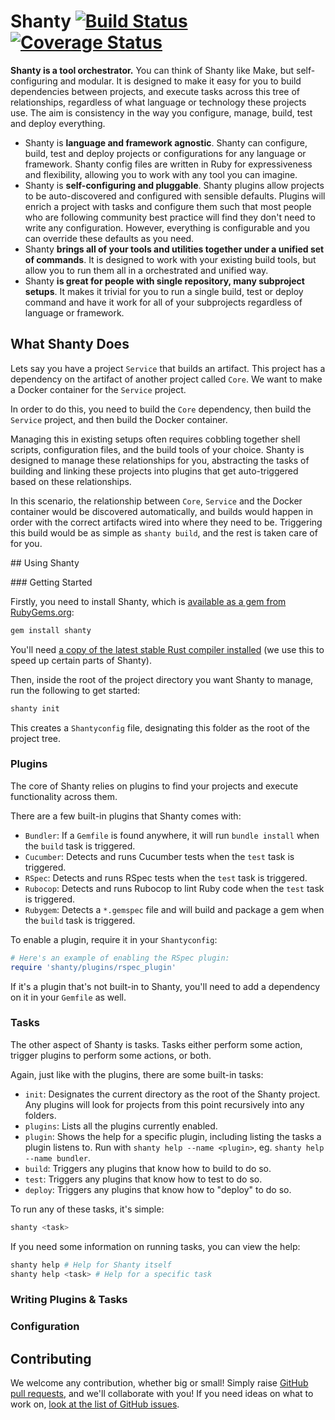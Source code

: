 # Shanty [![Build Status](https://travis-ci.org/shantytown/shanty.svg?branch=master)](https://travis-ci.org/shantytown/shanty) [![Coverage Status](https://coveralls.io/repos/shantytown/shanty/badge.svg?branch=master&service=github)](https://coveralls.io/github/shantytown/shanty?branch=master)

**Shanty is a tool orchestrator.** You can think of Shanty like Make, but self-configuring and modular. It is designed to make it easy for you to build dependencies between projects, and execute tasks across this tree of relationships, regardless of what language or technology these projects use. The aim is consistency in the way you configure, manage, build, test and deploy everything.

* Shanty is **language and framework agnostic**. Shanty can configure, build, test and deploy projects or configurations for any language or framework. Shanty config files are written in Ruby for expressiveness and flexibility, allowing you to work with any tool you can imagine.
* Shanty is **self-configuring and pluggable**. Shanty plugins allow projects to be auto-discovered and configured with sensible defaults. Plugins will enrich a project with tasks and configure them such that most people who are following community best practice will find they don't need to write any configuration. However, everything is configurable and you can override these defaults as you need.
* Shanty **brings all of your tools and utilities together under a unified set of commands**. It is designed to work with your existing build tools, but allow you to run them all in a orchestrated and unified way.
* Shanty **is great for people with single repository, many subproject setups**. It makes it trivial for you to run a single build, test or deploy command and have it work for all of your subprojects regardless of language or framework.

## What Shanty Does

Lets say you have a project `Service` that builds an artifact. This project has a dependency on the artifact of another  project called `Core`. We want to make a Docker container for the `Service` project.

In order to do this, you need to build the `Core` dependency, then build the `Service` project, and then build the Docker container.

Managing this in existing setups often requires cobbling together shell scripts, configuration files, and the build tools of your choice. Shanty is designed to manage these relationships for you, abstracting the tasks of building and linking these projects into plugins that get auto-triggered based on these relationships.

In this scenario, the relationship between `Core`, `Service` and the Docker container would be discovered automatically, and builds would happen in order with the correct artifacts wired into where they need to be. Triggering this build would be as simple as `shanty build`, and the rest is taken care of for you.

## Using Shanty

### Getting Started

Firstly, you need to install Shanty, which is [available as a gem from RubyGems.org](https://rubygems.org/gems/shanty):

```sh
gem install shanty
```

You'll need [a copy of the latest stable Rust compiler installed](https://www.rust-lang.org/) (we use this to speed up certain parts of Shanty).

Then, inside the root of the project directory you want Shanty to manage, run the following to get started:

```sh
shanty init
```

This creates a `Shantyconfig` file, designating this folder as the root of the project tree.

### Plugins

The core of Shanty relies on plugins to find your projects and execute functionality across them.

There are a few built-in plugins that Shanty comes with:

* `Bundler`: If a `Gemfile` is found anywhere, it will run `bundle install` when the `build` task is triggered.
* `Cucumber`: Detects and runs Cucumber tests when the `test` task is triggered.
* `RSpec`: Detects and runs RSpec tests when the `test` task is triggered.
* `Rubocop`: Detects and runs Rubocop to lint Ruby code when the `test` task is triggered.
* `Rubygem`: Detects a `*.gemspec` file and will build and package a gem when the `build` task is triggered.

To enable a plugin, require it in your `Shantyconfig`:

```ruby
# Here's an example of enabling the RSpec plugin:
require 'shanty/plugins/rspec_plugin'
```

If it's a plugin that's not built-in to Shanty, you'll need to add a dependency on it in your `Gemfile` as well.

### Tasks

The other aspect of Shanty is tasks. Tasks either perform some action, trigger plugins to perform some actions, or both.

Again, just like with the plugins, there are some built-in tasks:

* `init`: Designates the current directory as the root of the Shanty project. Any plugins will look for projects from this point recursively into any folders.
* `plugins`: Lists all the plugins currently enabled.
* `plugin`: Shows the help for a specific plugin, including listing the tasks a plugin listens to. Run with `shanty help --name <plugin>`, eg. `shanty help --name bundler`.
* `build`: Triggers any plugins that know how to build to do so.
* `test`: Triggers any plugins that know how to test to do so.
* `deploy`: Triggers any plugins that know how to "deploy" to do so.

To run any of these tasks, it's simple:

```sh
shanty <task>
```

If you need some information on running tasks, you can view the help:

```sh
shanty help # Help for Shanty itself
shanty help <task> # Help for a specific task
```

### Writing Plugins & Tasks

### Configuration

## Contributing

We welcome any contribution, whether big or small! Simply raise [GitHub pull requests](/pulls), and we'll collaborate with you! If you need ideas on what to work on, [look at the list of GitHub issues](/issues).
